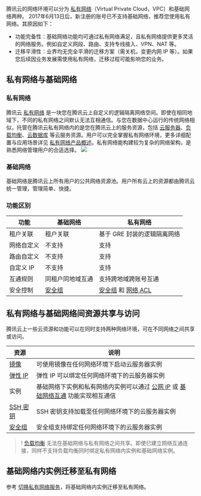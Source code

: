 腾讯云的网络环境可以分为 [私有网络](https://cloud.tencent.com/product/vpc?idx=2)（Virtual Private Cloud，VPC）和基础网络两种。
2017年6月13日后，新注册的账号已不支持基础网络，推荐您使用私有网络。其原因如下：
- 功能完备性：基础网络功能均可通过私有网络满足，且私有网络提供更多灵活的网络服务。例如自定义网段、路由、支持专线接入、VPN、NAT 等。
- 迁移平滑性：业界均无完全平滑的迁移方案（需关机，变更内网 IP 等）。如果您后续因业务发展需使用私有网络，迁移过程可能影响您的业务。

## 私有网络与基础网络

### 私有网络

腾讯云 [私有网络](https://cloud.tencent.com/document/product/215) 是一块您在腾讯云上自定义的逻辑隔离网络空间。即使在相同地域下，不同的私有网络之间默认无法互相通信。与您在数据中心运行的传统网络相似，托管在腾讯云私有网络内的是您在腾讯云上的服务资源，包括 [云服务器](https://cloud.tencent.com/document/product/213/495)、[负载均衡](https://cloud.tencent.com/document/product/214/524)、[云数据库](https://cloud.tencent.com/document/product/236) 等云服务资源。用户可以完全掌握私有网络环境，更多详细配置与应用场景详见 [私有网络产品概述](https://cloud.tencent.com/document/product/215/20046)。私有网络能构建较为复杂的网络架构，是熟悉网络管理用户的合适选择。
![](https://main.qcloudimg.com/raw/c4f0fad71be46eeb9f39769be4e881df.png)

### 基础网络

基础网络是腾讯云上所有用户的公共网络资源池。用户所有云上的资源都由腾讯云统一管理，管理简单、快捷。

### 功能区别

| **功能**| **基础网络**| **私有网络** |
|---------|---------|---------|
| 租户关联 | 租户关联| 基于 GRE 封装的逻辑隔离网络 |
| 网络自定义 | 不支持| 支持|
| 路由自定义 | 不支持| 支持 |
| 自定义 IP | 不支持| 支持 |
| 互通规则 |同租户同地域互通| 支持跨地域跨账号互通 |
| 安全控制　| [安全组](https://cloud.tencent.com/document/product/213/12452)| [安全组](https://cloud.tencent.com/document/product/213/12452) 和 [网络 ACL](https://cloud.tencent.com/document/product/215/20088) |

## 私有网络与基础网络间资源共享与访问

腾讯云上一些云资源和功能可以在同时支持两种网络环境，可在不同网络之间共享或访问。

|**资源**|**说明**|
|--|--|
|[镜像](https://cloud.tencent.com/document/product/213/4940)|可使用镜像在任何网络环境下启动云服务器实例|
|[弹性 IP](https://cloud.tencent.com/document/product/213/5733)|弹性 IP 可以绑定任何网络环境下的云服务器实例|
|实例|基础网络下实例和私有网络内实例可以通过 [公网 IP](https://cloud.tencent.com/document/product/213/5224) 或 [基础网络互通](https://cloud.tencent.com/document/product/215/20083) 功能实现相互通信|
|[SSH 密钥](https://cloud.tencent.com/document/product/213/6092)|SSH 密钥支持加载至任何网络环境下的云服务器实例|
|[安全组](https://cloud.tencent.com/document/product/213/12452)|安全组支持绑定任何网络环境下的云服务器实例|

>! [负载均衡](https://cloud.tencent.com/document/product/214) 无法在基础网络与私有网络之间共享。即使已建立网络互通连接，同样不支持负载均衡同时绑定私有网络内实例和基础网络实例。

## 基础网络内实例迁移至私有网络

参考 [切换私有网络服务](https://cloud.tencent.com/document/product/213/20278)，将基础网络内实例迁移至私有网络。
